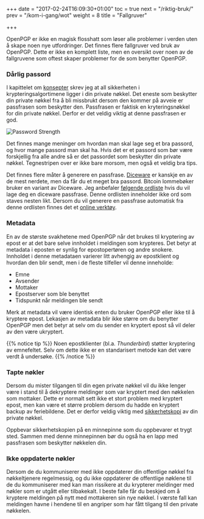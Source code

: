 +++
date = "2017-02-24T16:09:30+01:00"
toc = true
next = "/riktig-bruk/"
prev = "/kom-i-gang/wot"
weight = 8
title = "Fallgruver"

+++

OpenPGP er ikke en magisk flosshatt som løser alle problemer i verden uten å
skape noen nye utfordringer. Det finnes flere fallgruver ved bruk av OpenPGP.
Dette er ikke en komplett liste, men en oversikt over noen av de fallgruvene som
oftest skaper problemer for de som benytter OpenPGP.

### Dårlig passord
I kapittelet om [konsepter](/openpgp-docs/kom-i-gang/konsepter/) skrev jeg at
all sikkerheten i krypteringsalgortimene ligger i din private nøkkel. Det
eneste som beskytter din private nøkkel fra å bli missbrukt dersom den kommer
på avveie er passfrasen som beskytter den. Passfrasen er faktisk en kryteringsnøkkel
for din private nøkkel. Derfor er det veldig viktig at denne passfrasen er god.

![Password Strength](https://imgs.xkcd.com/comics/password_strength.png?width=50%&classes=border)

Det finnes mange meninger om hvordan man skal lage seg et bra passord, og hvor
mange passord man skal ha. Hvis det er et passord som bør være forskjellig fra
alle andre så er det passordet som beskytter din private nøkkel. Tegnestripen over
er ikke bare morsom, men også et veldig bra tips.

Det finnes flere måter å generere en passfrase. [Diceware](http://world.std.com/~reinhold/diceware.html)
er kanskje en av de mest nerdete, men da får du et meget bra passord. Bitcoin
lommebøker bruker en variant av Diceware. Jeg anbefaler [følgende ordliste](https://raw.githubusercontent.com/bitcoin/bips/master/bip-0039/english.txt)
hvis du vil lage deg en diceware passfrase. Denne ordlisten inneholder ikke ord
som staves nesten likt. Dersom du vil generere en passfrase automatisk fra denne
ordlisten finnes det et [online verktøy](https://iancoleman.github.io/bip39/).

### Metadata
En av de største svakhetene med OpenPGP når det brukes til kryptering av epost
er at det bare selve innholdet i meldingen som krypteres. Det betyr at metadata
i eposten er synlig for epostopertøren og andre snokere. Innholdet i denne
metadataen varierer litt avhengig av epostklient og hvordan den blir sendt, men
i de fleste tilfeller vil denne inneholde:

 * Emne
 * Avsender
 * Mottaker
 * Epostserver som ble benyttet
 * Tidspunkt når meldingen ble sendt

Merk at metadata vil være identisk enten du bruker OpenPGP eller ikke til å
kryptere epost. Lekasjen av metadata blir ikke større om du benytter OpenPGP men
det betyr at selv om du sender en kryptert epost så vil deler av den være
ukryptert.

{{% notice tip %}}
Noen epostklienter (bl.a. *Thunderbird*) støtter kryptering av emnefeltet. Selv
om dette ikke er en standarisert metode kan det være verdt å undersøke.
{{% /notice %}}  

### Tapte nøkler
Dersom du mister tilgangen til din egen private nøkkel vil du ikke lenger være
i stand til å dekryptere meldinger som var kryptert med den nøkkelen som mottaker.
Dette er normalt sett ikke et stort problem med kryptert epost, men kan være et
større problem dersom du hadde en kryptert backup av feriebildene. Det er derfor
veldig viktig med
[sikkerhetskopi](/openpgp-docs/kom-i-gang/noekkelring/#sikkerhetkopiering) av
din private nøkkel.

Oppbevar sikkerhetskopien på en minnepinne som du oppbevarer et trygt sted.
Sammen med denne minnepinnen bør du også ha en lapp med passfrasen som
beskytter nøkkelen din.

### Ikke oppdaterte nøkler
Dersom de du kommuniserer med ikke oppdaterer din offentlige nøkkel fra
nøkkeltjenere regelmessig, og du ikke oppdaterer de offentlige nøklene til de du
kommuniserer med kan man rissikere at du krypterer meldinger med nøkler som
er utgått eller tilbakekalt. I beste falle får du beskjed om å kryptere meldingen
på nytt med mottakeren sin nye nøkkel. I værste fall kan meldingen havne i
hendene til en angriper som har fått tilgang til den private nøkkelen.
